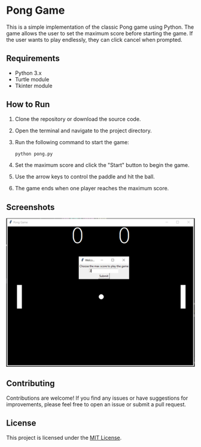 # Pong Game

This is a simple implementation of the classic Pong game using Python. The game allows the user to set the maximum score before starting the game. If the user wants to play endlessly, they can click cancel when prompted.

## Requirements

- Python 3.x
- Turtle module
- Tkinter module

## How to Run

1. Clone the repository or download the source code.
2. Open the terminal and navigate to the project directory.
3. Run the following command to start the game:

    ```bash
    python pong.py
    ```

4. Set the maximum score and click the "Start" button to begin the game.
5. Use the arrow keys to control the paddle and hit the ball.
6. The game ends when one player reaches the maximum score.

## Screenshots

![Pong Game](screenshots/pong_game.png)

## Contributing

Contributions are welcome! If you find any issues or have suggestions for improvements, please feel free to open an issue or submit a pull request.

## License

This project is licensed under the [MIT License](LICENSE.txt).
